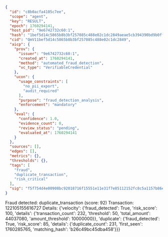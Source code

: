 ```json
{
  "id": "c8b0acfa4105c7ee",
  "scope": "agent",
  "key": "RESULT",
  "epoch": 1760294141,
  "host_pid": "9e6742732c60:1",
  "hash": "1bef5d14c5865b8b3bf257085c488e02c1dc2849aeae5cb394390bd9b0ff5e2e",
  "cid": "QmV11bef5d14c5865b8b3bf257085c488e02c1dc2849",
  "aicp": {
    "prov": {
      "issuer": "9e6742732c60:1",
      "created_at": 1760294141,
      "method": "automated_fraud_detection",
      "vc_type": "VerifiableCredential"
    },
    "ucon": {
      "usage_constraints": [
        "no_pii_export",
        "audit_required"
      ],
      "purpose": "fraud_detection_analysis",
      "enforcement": "mandatory"
    },
    "eval": {
      "confidence": 1.0,
      "evidence_count": 0,
      "review_status": "pending",
      "evaluated_at": 1760294141
    }
  },
  "sources": [],
  "edges": [],
  "metrics": {},
  "thresholds": {},
  "tags": [
    "fraud",
    "duplicate_transaction",
    "risk_critical"
  ],
  "sig": "f5f754d4e00908bc92018716f15551e11e31f7e85112152fc8c5a1157b86e517"
}
```

Fraud detected: duplicate_transaction (score: 92)
Transaction: 122105155616727
Details: {'velocity': {'fraud_detected': True, 'risk_score': 100, 'details': {'transaction_count': 232, 'threshold': 50, 'total_amount': 44037080, 'amount_threshold': 10000000}}, 'duplicate': {'fraud_detected': True, 'risk_score': 85, 'details': {'duplicate_count': 231, 'first_seen': 1760285765, 'matching_hash': 'b26c49bc45dba458'}}}